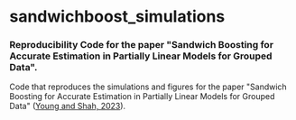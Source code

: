 # sandwichboost_simulations
### Reproducibility Code for the paper "Sandwich Boosting for Accurate Estimation in Partially Linear Models for Grouped Data".

<!-- badges: start -->
<!-- badges: end -->

Code that reproduces the simulations and figures for the paper "Sandwich Boosting for Accurate Estimation in Partially Linear Models for Grouped Data" ([Young and Shah, 2023](https://arxiv.org/abs/2307.11401)).

